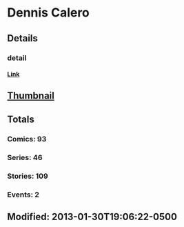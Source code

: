 # Dennis  Calero 
## Details
### detail
#### [Link](http://marvel.com/comics/creators/970/dennis_calero?utm_campaign=apiRef&utm_source=225578a89fc76f3d20fbffda5d17a88d)
## [Thumbnail](http://i.annihil.us/u/prod/marvel/i/mg/d/20/4bc5d5fe9786a.jpg)
## Totals
### Comics: 93
### Series: 46
### Stories: 109
### Events: 2
## Modified: 2013-01-30T19:06:22-0500
